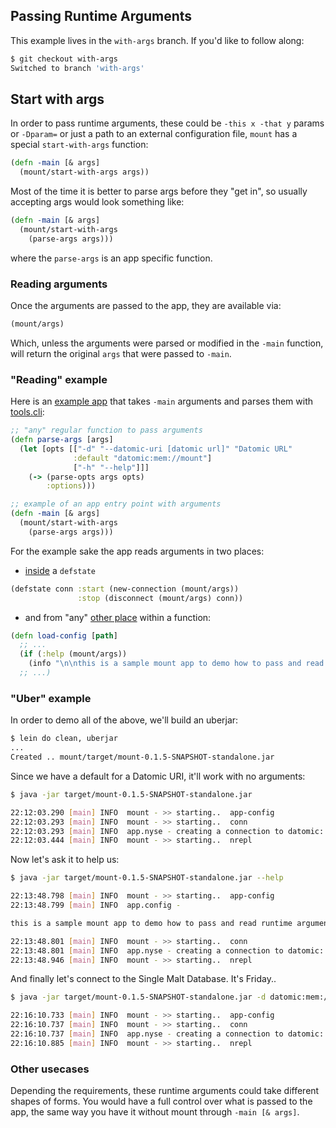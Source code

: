 ## Passing Runtime Arguments

This example lives in the `with-args` branch. If you'd like to follow along:

```bash
$ git checkout with-args
Switched to branch 'with-args'
```

## Start with args

In order to pass runtime arguments, these could be `-this x -that y` params or `-Dparam=` or 
just a path to an external configuration file, `mount` has a special `start-with-args` function:

```clojure
(defn -main [& args]
  (mount/start-with-args args))
```

Most of the time it is better to parse args before they "get in", so usually accepting args would look something like:

```clojure
(defn -main [& args]
  (mount/start-with-args
    (parse-args args)))
```

where the `parse-args` is an app specific function.

### Reading arguments

Once the arguments are passed to the app, they are available via:

```clojure
(mount/args)
```

Which, unless the arguments were parsed or modified in the `-main` function, 
will return the original `args` that were passed to `-main`.

### "Reading" example

Here is an [example app](https://github.com/tolitius/mount/blob/with-args/test/app/app.clj) that takes `-main` arguments
and parses them with [tools.cli](https://github.com/clojure/tools.cli):

```clojure
;; "any" regular function to pass arguments
(defn parse-args [args]
  (let [opts [["-d" "--datomic-uri [datomic url]" "Datomic URL"
              :default "datomic:mem://mount"]
              ["-h" "--help"]]]
    (-> (parse-opts args opts)
        :options)))

;; example of an app entry point with arguments
(defn -main [& args]
  (mount/start-with-args
    (parse-args args)))
```

For the example sake the app reads arguments in two places:

* [inside](https://github.com/tolitius/mount/blob/with-args/test/app/nyse.clj#L17) a `defstate`

```clojure
(defstate conn :start (new-connection (mount/args))
               :stop (disconnect (mount/args) conn))
```

* and from "any" [other place](https://github.com/tolitius/mount/blob/with-args/test/app/config.clj#L8) within a function:

```clojure
(defn load-config [path]
  ;; ...
  (if (:help (mount/args))
    (info "\n\nthis is a sample mount app to demo how to pass and read runtime arguments\n"))
  ;; ...)
```

### "Uber" example

In order to demo all of the above, we'll build an uberjar:

```bash
$ lein do clean, uberjar
...
Created .. mount/target/mount-0.1.5-SNAPSHOT-standalone.jar
```

Since we have a default for a Datomic URI, it'll work with no arguments:

```bash
$ java -jar target/mount-0.1.5-SNAPSHOT-standalone.jar

22:12:03.290 [main] INFO  mount - >> starting..  app-config
22:12:03.293 [main] INFO  mount - >> starting..  conn
22:12:03.293 [main] INFO  app.nyse - creating a connection to datomic: datomic:mem://mount
22:12:03.444 [main] INFO  mount - >> starting..  nrepl
```

Now let's ask it to help us:

```bash
$ java -jar target/mount-0.1.5-SNAPSHOT-standalone.jar --help

22:13:48.798 [main] INFO  mount - >> starting..  app-config
22:13:48.799 [main] INFO  app.config -

this is a sample mount app to demo how to pass and read runtime arguments

22:13:48.801 [main] INFO  mount - >> starting..  conn
22:13:48.801 [main] INFO  app.nyse - creating a connection to datomic: datomic:mem://mount
22:13:48.946 [main] INFO  mount - >> starting..  nrepl
```

And finally let's connect to the Single Malt Database. It's Friday..

```bash
$ java -jar target/mount-0.1.5-SNAPSHOT-standalone.jar -d datomic:mem://single-malt-database

22:16:10.733 [main] INFO  mount - >> starting..  app-config
22:16:10.737 [main] INFO  mount - >> starting..  conn
22:16:10.737 [main] INFO  app.nyse - creating a connection to datomic: datomic:mem://single-malt-database
22:16:10.885 [main] INFO  mount - >> starting..  nrepl
```

### Other usecases

Depending the requirements, these runtime arguments could take different shapes of forms. You would have a full control
over what is passed to the app, the same way you have it without mount through `-main [& args]`.
